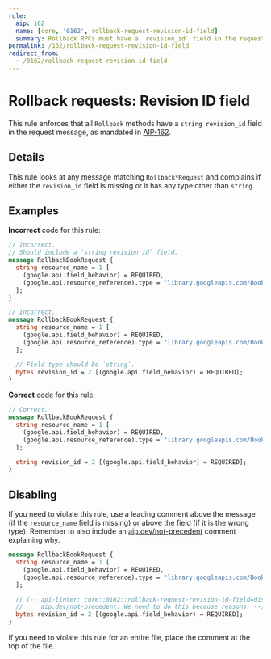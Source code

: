 ```yaml
---
rule:
  aip: 162
  name: [core, '0162', rollback-request-revision-id-field]
  summary: Rollback RPCs must have a `revision_id` field in the request.
permalink: /162/rollback-request-revision-id-field
redirect_from:
  - /0162/rollback-request-revision-id-field
---
```


# Rollback requests: Revision ID field

This rule enforces that all `Rollback` methods have a `string revision_id`
field in the request message, as mandated in [AIP-162][].

## Details

This rule looks at any message matching `Rollback*Request` and complains if
either the `revision_id` field is missing or it has any type other than `string`.

## Examples

**Incorrect** code for this rule:

```proto
// Incorrect.
// Should include a `string revision_id` field.
message RollbackBookRequest {
  string resource_name = 1 [
    (google.api.field_behavior) = REQUIRED,
    (google.api.resource_reference).type = "library.googleapis.com/Book"
  ];
}
```

```proto
// Incorrect.
message RollbackBookRequest {
  string resource_name = 1 [
    (google.api.field_behavior) = REQUIRED,
    (google.api.resource_reference).type = "library.googleapis.com/Book"
  ];

  // Field type should be `string`.
  bytes revision_id = 2 [(google.api.field_behavior) = REQUIRED];
}
```

**Correct** code for this rule:

```proto
// Correct.
message RollbackBookRequest {
  string resource_name = 1 [
    (google.api.field_behavior) = REQUIRED,
    (google.api.resource_reference).type = "library.googleapis.com/Book"
  ];

  string revision_id = 2 [(google.api.field_behavior) = REQUIRED];
}
```

## Disabling

If you need to violate this rule, use a leading comment above the message (if
the `resource_name` field is missing) or above the field (if it is the wrong type).
Remember to also include an [aip.dev/not-precedent][] comment explaining why.

```proto
message RollbackBookRequest {
  string resource_name = 1 [
    (google.api.field_behavior) = REQUIRED,
    (google.api.resource_reference).type = "library.googleapis.com/Book"
  ];

  // (-- api-linter: core::0162::rollback-request-revision-id-field=disabled
  //     aip.dev/not-precedent: We need to do this because reasons. --)
  bytes revision_id = 2 [(google.api.field_behavior) = REQUIRED];
}
```

If you need to violate this rule for an entire file, place the comment at the
top of the file.

[aip-162]: https://aip.dev/162
[aip.dev/not-precedent]: https://aip.dev/not-precedent
